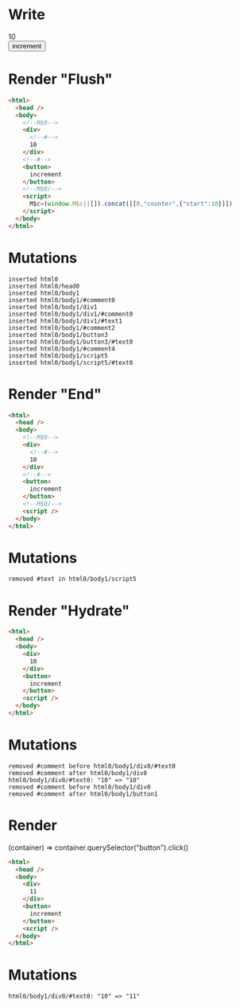 # Write
  <body><!M$0><div><!#>10</div><!#><button>increment</button><!M$0/></body><script>M$c=(window.M$c||[]).concat([[0,"counter",{"start":10}]])</script>


# Render "Flush"
```html
<html>
  <head />
  <body>
    <!--M$0-->
    <div>
      <!--#-->
      10
    </div>
    <!--#-->
    <button>
      increment
    </button>
    <!--M$0/-->
    <script>
      M$c=(window.M$c||[]).concat([[0,"counter",{"start":10}]])
    </script>
  </body>
</html>
```

# Mutations
```
inserted html0
inserted html0/head0
inserted html0/body1
inserted html0/body1/#comment0
inserted html0/body1/div1
inserted html0/body1/div1/#comment0
inserted html0/body1/div1/#text1
inserted html0/body1/#comment2
inserted html0/body1/button3
inserted html0/body1/button3/#text0
inserted html0/body1/#comment4
inserted html0/body1/script5
inserted html0/body1/script5/#text0
```


# Render "End"
```html
<html>
  <head />
  <body>
    <!--M$0-->
    <div>
      <!--#-->
      10
    </div>
    <!--#-->
    <button>
      increment
    </button>
    <!--M$0/-->
    <script />
  </body>
</html>
```

# Mutations
```
removed #text in html0/body1/script5
```


# Render "Hydrate"
```html
<html>
  <head />
  <body>
    <div>
      10
    </div>
    <button>
      increment
    </button>
    <script />
  </body>
</html>
```

# Mutations
```
removed #comment before html0/body1/div0/#text0
removed #comment after html0/body1/div0
html0/body1/div0/#text0: "10" => "10"
removed #comment before html0/body1/div0
removed #comment after html0/body1/button1
```


# Render 
(container) => container.querySelector("button").click()

```html
<html>
  <head />
  <body>
    <div>
      11
    </div>
    <button>
      increment
    </button>
    <script />
  </body>
</html>
```

# Mutations
```
html0/body1/div0/#text0: "10" => "11"
```